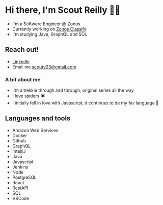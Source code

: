 # Hi there, I'm Scout Reilly 🖖🏻

- I'm a Software Engineer @ Zonos
- Currently working on [Zonos Classify](https://zonos.com/zonos-classify-hs-codes)
- I'm studying Java, GraphQL and SQL

## Reach out! 
- [LinkedIn](https://www.linkedin.com/in/scout-reilly/)
- Email me scouty33@gmail.com

### A bit about me
- I'm a trekkie through and through, original series all the way 
- I love spiders 🕷
- I initially fell in love with Javascript, it continues to be my fav language 🎉

## Languages and tools 
- Amazon Web Services
- Docker
- Github
- GraphQL
- IntelliJ
- Java
- Javascript
- Jenkins
- Node
- PostgreSQL
- React
- RestAPI
- SQL
- VSCode
